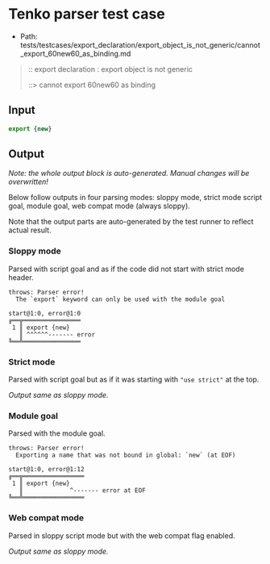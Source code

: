 # Tenko parser test case

- Path: tests/testcases/export_declaration/export_object_is_not_generic/cannot_export_60new60_as_binding.md

> :: export declaration : export object is not generic
>
> ::> cannot export 60new60 as binding

## Input

`````js
export {new}
`````

## Output

_Note: the whole output block is auto-generated. Manual changes will be overwritten!_

Below follow outputs in four parsing modes: sloppy mode, strict mode script goal, module goal, web compat mode (always sloppy).

Note that the output parts are auto-generated by the test runner to reflect actual result.

### Sloppy mode

Parsed with script goal and as if the code did not start with strict mode header.

`````
throws: Parser error!
  The `export` keyword can only be used with the module goal

start@1:0, error@1:0
╔══╦════════════════
 1 ║ export {new}
   ║ ^^^^^^------- error
╚══╩════════════════

`````

### Strict mode

Parsed with script goal but as if it was starting with `"use strict"` at the top.

_Output same as sloppy mode._

### Module goal

Parsed with the module goal.

`````
throws: Parser error!
  Exporting a name that was not bound in global: `new` (at EOF)

start@1:0, error@1:12
╔══╦═════════════════
 1 ║ export {new}
   ║             ^------- error at EOF
╚══╩═════════════════

`````


### Web compat mode

Parsed in sloppy script mode but with the web compat flag enabled.

_Output same as sloppy mode._
